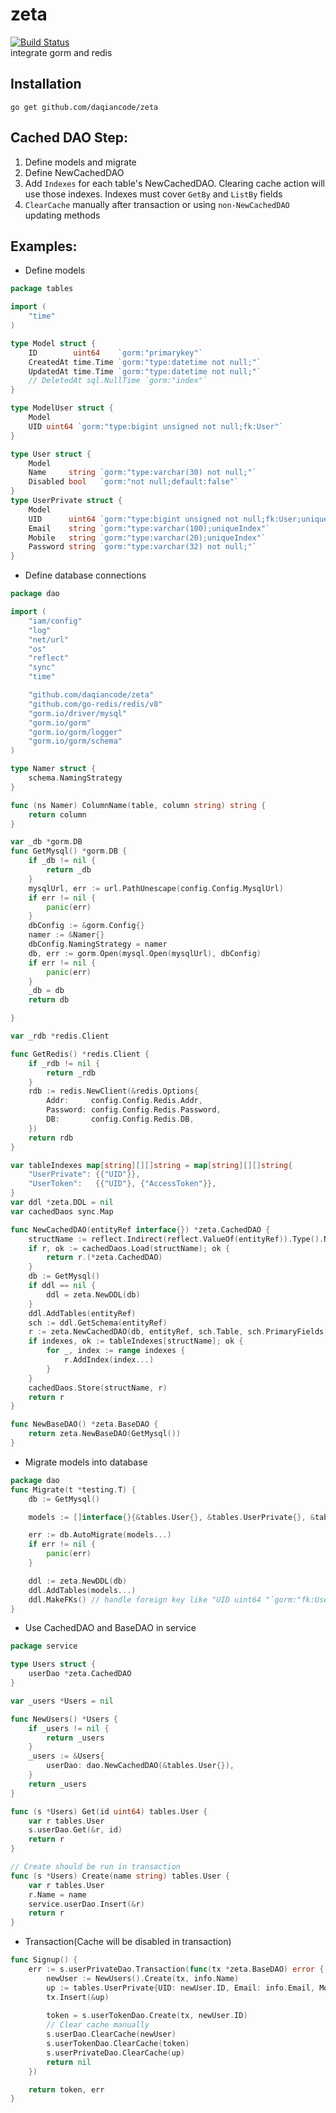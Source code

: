 # zeta
[![Build Status](https://app.travis-ci.com/daqiancode/zeta.svg?branch=main)](https://app.travis-ci.com/daqiancode/zeta)   
integrate gorm and redis

## Installation
```shell
go get github.com/daqiancode/zeta
```

## Cached DAO Step:
1. Define models and migrate
2. Define NewCachedDAO
3. Add `Indexes` for each table's NewCachedDAO. Clearing cache action will use those indexes. Indexes must cover `GetBy` and `ListBy` fields
4. `ClearCache` manually after transaction or using `non-NewCachedDAO` updating methods

## Examples:
- Define models
```go 
package tables

import (
	"time"
)

type Model struct {
	ID        uint64    `gorm:"primarykey"`
	CreatedAt time.Time `gorm:"type:datetime not null;"`
	UpdatedAt time.Time `gorm:"type:datetime not null;"`
	// DeletedAt sql.NullTime `gorm:"index"`
}

type ModelUser struct {
	Model
	UID uint64 `gorm:"type:bigint unsigned not null;fk:User"`
}

type User struct {
	Model
	Name     string `gorm:"type:varchar(30) not null;"`
	Disabled bool   `gorm:"not null;default:false"`
}
type UserPrivate struct {
	Model
	UID      uint64 `gorm:"type:bigint unsigned not null;fk:User;uniqueIndex"`
	Email    string `gorm:"type:varchar(100);uniqueIndex"`
	Mobile   string `gorm:"type:varchar(20);uniqueIndex"`
	Password string `gorm:"type:varchar(32) not null;"`
}
```
- Define database connections
```go
package dao

import (
	"iam/config"
	"log"
	"net/url"
	"os"
	"reflect"
	"sync"
	"time"

	"github.com/daqiancode/zeta"
	"github.com/go-redis/redis/v8"
	"gorm.io/driver/mysql"
	"gorm.io/gorm"
	"gorm.io/gorm/logger"
	"gorm.io/gorm/schema"
)

type Namer struct {
	schema.NamingStrategy
}

func (ns Namer) ColumnName(table, column string) string {
	return column
}

var _db *gorm.DB
func GetMysql() *gorm.DB {
	if _db != nil {
		return _db
	}
	mysqlUrl, err := url.PathUnescape(config.Config.MysqlUrl)
	if err != nil {
		panic(err)
	}
	dbConfig := &gorm.Config{}
	namer := &Namer{}
	dbConfig.NamingStrategy = namer
	db, err := gorm.Open(mysql.Open(mysqlUrl), dbConfig)
	if err != nil {
		panic(err)
	}
	_db = db
	return db

}

var _rdb *redis.Client

func GetRedis() *redis.Client {
	if _rdb != nil {
		return _rdb
	}
	rdb := redis.NewClient(&redis.Options{
		Addr:     config.Config.Redis.Addr,
		Password: config.Config.Redis.Password,
		DB:       config.Config.Redis.DB,
	})
	return rdb
}

var tableIndexes map[string][][]string = map[string][][]string{
	"UserPrivate": {{"UID"}},
	"UserToken":   {{"UID"}, {"AccessToken"}},
}
var ddl *zeta.DDL = nil
var cachedDaos sync.Map

func NewCachedDAO(entityRef interface{}) *zeta.CachedDAO {
	structName := reflect.Indirect(reflect.ValueOf(entityRef)).Type().Name()
	if r, ok := cachedDaos.Load(structName); ok {
		return r.(*zeta.CachedDAO)
	}
	db := GetMysql()
	if ddl == nil {
		ddl = zeta.NewDDL(db)
	}
	ddl.AddTables(entityRef)
	sch := ddl.GetSchema(entityRef)
	r := zeta.NewCachedDAO(db, entityRef, sch.Table, sch.PrimaryFields[0].Name, GetRedis(), &zeta.JSONValueSerializer{}, "user_center", config.Config.Redis.TTL)
	if indexes, ok := tableIndexes[structName]; ok {
		for _, index := range indexes {
			r.AddIndex(index...)
		}
	}
	cachedDaos.Store(structName, r)
	return r
}

func NewBaseDAO() *zeta.BaseDAO {
	return zeta.NewBaseDAO(GetMysql())
}

```

- Migrate models into database
```go
package dao
func Migrate(t *testing.T) {
	db := GetMysql()

	models := []interface{}{&tables.User{}, &tables.UserPrivate{}, &tables.UserToken{}}

	err := db.AutoMigrate(models...)
	if err != nil {
		panic(err)
	}

	ddl := zeta.NewDDL(db)
	ddl.AddTables(models...)
	ddl.MakeFKs() // handle foreign key like "UID uint64 "`gorm:"fk:User"`"
}
```

- Use CachedDAO and BaseDAO in service
```go
package service

type Users struct {
	userDao *zeta.CachedDAO
}

var _users *Users = nil

func NewUsers() *Users {
	if _users != nil {
		return _users
	}
	_users := &Users{
		userDao: dao.NewCachedDAO(&tables.User{}),
	}
	return _users
}

func (s *Users) Get(id uint64) tables.User {
	var r tables.User
	s.userDao.Get(&r, id)
	return r
}

// Create should be run in transaction
func (s *Users) Create(name string) tables.User {
	var r tables.User
	r.Name = name
	service.userDao.Insert(&r)
	return r
}
```
- Transaction(Cache will be disabled in transaction)
```go
func Signup() {
    err := s.userPrivateDao.Transaction(func(tx *zeta.BaseDAO) error {
		newUser := NewUsers().Create(tx, info.Name)
		up := tables.UserPrivate{UID: newUser.ID, Email: info.Email, Mobile: info.Mobile, Password: makepassword(info.Password)}
		tx.Insert(&up)
		
		token = s.userTokenDao.Create(tx, newUser.ID)
        // Clear cache manually
        s.userDao.ClearCache(newUser)
		s.userTokenDao.ClearCache(token)
		s.userPrivateDao.ClearCache(up)
		return nil
	})

	return token, err
}
```